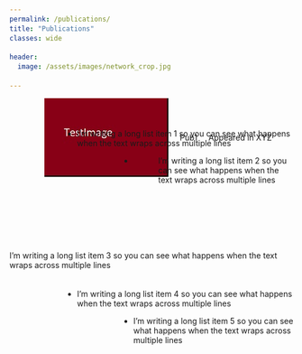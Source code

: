 ```yaml
---
permalink: /publications/
title: "Publications"
classes: wide

header:
  image: /assets/images/network_crop.jpg

---
```


[comment]: <> (recommended format for thumbnails: 220 x 140 )
[comment]: <> (https://mmistakes.github.io/minimal-mistakes/docs/utility-classes/)
[comment]: <> (https://techforluddites.com/replacing-list-bullets-with-images-using-css/)

<ul>
   <li style="display: flex; justify-content: center; align-items: center; margin: 0 0 -100px 0;">
      <img src='/assets/images/thumb.jpg' style=""/>
      <p style="margin: 0 0 0 20px;"> Pub1 </p>
      <p style="margin: 0 0 0 20px;"> Appeared in XYZ </p>
   </li>
</ul>


<ul style="list-style-image: url('/assets/images/thumb.jpg'); padding-left: 120px;">
<li>I’m writing a long list item 1 so you can see what happens when the text wraps across multiple lines</li>
</ul>

<ul style="list-style-image: url('/assets/images/thumb.jpg'); padding-left: 220px">
<li style="background: url('/assets/images/thumb.jpg') no-repeat left top right bottom; height: 154px; padding-left: 44px;">
I’m writing a long list item 2 so you can see what happens when the text wraps across multiple lines</li>
</ul>



<ul style="list-style-type: none; padding: 0; margin: 0;">
<li style="padding-bottom: 20px;">I’m writing a long list item 3 so you can see what happens when the text wraps across multiple lines</li>
</ul>

<ul style="list-style-image: url('/assets/images/thumb.jpg'); padding-left: 120px;">
<li>I’m writing a long list item 4 so you can see what happens when the text wraps across multiple lines</li>
</ul>

<ul style="list-style-image: url('/assets/images/thumb.jpg'); padding-left: 220px;">
<li>I’m writing a long list item 5 so you can see what happens when the text wraps across multiple lines</li>
</ul>


[comment]: <> (TODO: nicer, nicer slides, master thesis, bachelor thesis, all with thumbnails, link to git, download)


[comment]: <> (output: )

[comment]: <> (  html_document:)

[comment]: <> (     css: /assets/css/bulletpts.css)

[comment]: <> (     self_contained: no)

